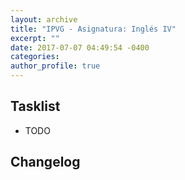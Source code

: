 ```yaml
---
layout: archive
title: "IPVG - Asignatura: Inglés IV"
excerpt: ""
date: 2017-07-07 04:49:54 -0400
categories: 
author_profile: true
---
```


## Tasklist

- TODO

## Changelog

